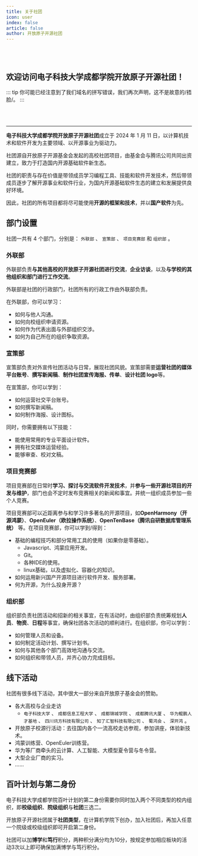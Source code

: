```yaml
---
title: 关于社团
icon: user
index: false
article: false
author: 开放原子开源社团
---
```


<br />
<br />

## 欢迎访问**电子科技大学成都学院开放原子开源社团**！
::: tip 你可能已经注意到了我们域名的拼写错误，我们再次声明，这不是故意的/捂脸/。
:::

<br />
<br />

---

**电子科技大学成都学院开放原子开源社团**成立于 2024 年 1 月 11 日，以计算机技术和软件开发为主要领域、以开源事业为驱动力。

社团源自开放原子开源基金会发起的高校社团项目，由基金会与腾讯公司共同出资建立，致力于打造国内开源基础软件新生态。

社团的职责与存在价值是带领成员学习编程工具、技能和软件开发技术，然后带领成员逐步了解开源事业和软件行业，为国内开源基础软件生态的建立和发展提供良好环境。

因此，社团的所有项目都将尽可能使用**开源的框架和技术**，并以**国产软件**为先。

## 部门设置

社团一共有 4 个部门，分别是： `外联部` 、 `宣策部` 、 `项目竞赛部` 和 `组织部` 。

### 外联部

外联部负责**与其他高校的开放原子开源社团进行交流**，**企业访谈**，以及**与学校的其他组织和部门进行工作交流**。

外联部是社团的行政部门，社团所有的行政工作由外联部负责。

在外联部，你可以学习：

- 如何与他人沟通。
- 如何向校组织申请资源。
- 如何作为代表出面与外部组织交涉。
- 如何为自己所在的组织争取资源。

### 宣策部

宣策部负责对外宣传社团活动与日常，展现社团风貌。宣策部需要**运营社团的媒体平台账号**、**撰写新闻稿**、**制作社团宣传海报、传单**、**设计社团 logo**等。

在宣策部，你可以学到：

- 如何运营社交平台账号。
- 如何撰写新闻稿。
- 如何制作海报、设计图标。

同时，你需要拥有以下技能：

- 能使用常用的专业平面设计软件。
- 拥有社交媒体运营经验。
- 能够审查、校对文稿。

### 项目竞赛部

项目竞赛部在日常时**学习、探讨与交流软件开发技术**，并**参与一些开源社项目的开发与维护**，部门也会不定时发布竞赛相关的新闻和事宜。并统一组织成员参加一些个人竞赛。

项目竞赛部可以近距离参与和学习许多著名的开源项目，如**OpenHarmony（开源鸿蒙）**、**OpenEuler（欧拉操作系统）**、**OpenTenBase（腾讯自研数据库管理系统）** 等。在项目竞赛部，你可以学到/得到：

- 基础的编程技巧和部分常用工具的使用（如果你是零基础）。
  - Javascript、鸿蒙应用开发。
  - Git。
  - 各种IDE的使用。
  - linux基础，以及虚拟化、容器化的知识。
- 如何运用新兴国产开源项目进行软件开发、服务部署。
- 何为开源，为什么投身开源？

### 组织部

组织部负责社团活动和招新的相关事宜，在有活动时，由组织部负责统筹规划**人员**、**物资**、**日程**等事宜，确保社团各次活动的顺利进行。在组织部，你可以学到：

- 如何管理人员和设备。
- 如何制定活动计划、撰写计划书。
- 如何与其他各个部门高效地沟通与交流。
- 如何组织和带领人员，并齐心协力完成目标。

## 线下活动

社团有很多线下活动，其中很大一部分来自开放原子基金会的赞助。

- 各大高校与企业走访
  - `电子科技大学` 、 `成都信息工程大学` 、 `成都锦城学院` 、 `成都腾讯大厦` 、 `华为鲲鹏人才基地` 、 `四川讯方科技有限公司` 、 `知了汇智科技有限公司` 、 `蜀鸿会` 、 `深开鸿` 。
- 开放原子校源行活动：去往国内各个一流高校走访参观，参加讲座，体验新技术。
- 鸿蒙训练营、OpenEuler训练营。
- 华为等厂商牵头的云计算、人工智能、大模型夏令营与冬令营。
- 大型企业厂商的实习。
- ......

## 百叶计划与第二身份

电子科技大学成都学院百叶计划的第二身份需要你同时加入两个不同类型的校内组织，即**校级组织**、**院级组织**与**社团**三选二。

开放原子开源社团属于**社团类型**，在计算机学院下创办，加入社团后，再加入任意一个院级或校级组织即可开启第二身份。

社团可以加**博学**和**笃行**积分，两种积分满分均为10分，按规定参加相应板块的活动3次以上即可确保加满博学与笃行积分。